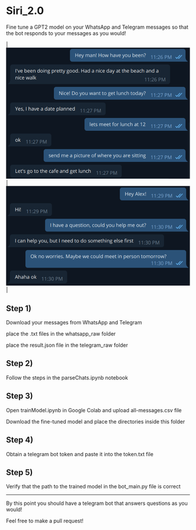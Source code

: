 # Siri_2.0

Fine tune a GPT2 model on your WhatsApp and Telegram messages so that the bot responds to your messages as you would!



|![](doc/0.png)|![](doc/1.png)|



## Step 1) 

Download your messages from WhatsApp and Telegram

place the .txt files in the whatsapp_raw folder

place the result.json file in the telegram_raw folder


## Step 2)

Follow the steps in the parseChats.ipynb notebook


## Step 3) 

Open trainModel.ipynb in Google Colab and upload all-messages.csv file

Download the fine-tuned model and place the directories inside this folder


## Step 4) 

Obtain a telegram bot token and paste it into the token.txt file


## Step 5) 

Verify that the path to the trained model in the bot_main.py file is correct


---------------------------------

By this point you should have a telegram bot that answers questions as you would! 


Feel free to make a pull request! 






